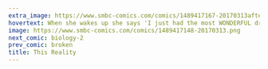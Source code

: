 ```yaml
---
extra_image: https://www.smbc-comics.com/comics/1489417167-20170313after.png
hovertext: When she wakes up she says 'I just had the most WONDERFUL dream!'
image: https://www.smbc-comics.com/comics/1489417148-20170313.png
next_comic: biology-2
prev_comic: broken
title: This Reality
---
```


